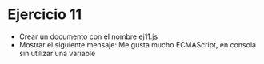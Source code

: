 # Ejercicio 11

- Crear un documento con el nombre ej11.js
- Mostrar el siguiente mensaje: Me gusta mucho ECMAScript, en consola sin utilizar una variable